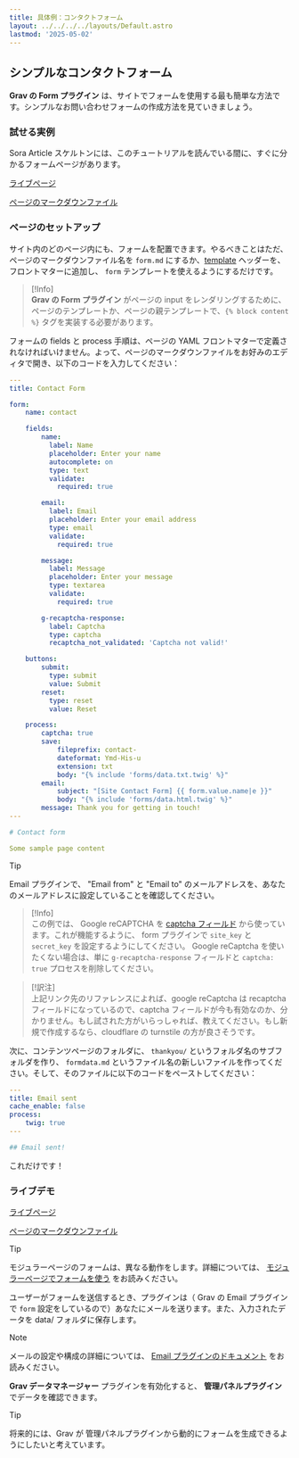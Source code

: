 ```yaml
---
title: 具体例：コンタクトフォーム
layout: ../../../../layouts/Default.astro
lastmod: '2025-05-02'
---
```

<h2 id="simple-contact-form">シンプルなコンタクトフォーム</h2>

**Grav の Form プラグイン** は、サイトでフォームを使用する最も簡単な方法です。シンプルなお問い合わせフォームの作成方法を見ていきましょう。

<h3 id="a-live-example">試せる実例</h3>

Sora Article スケルトンには、このチュートリアルを読んでいる間に、すぐに分かるフォームページがあります。

[ライブページ](http://demo.getgrav.org/soraarticle-skeleton/contact)

[ページのマークダウンファイル](https://raw.githubusercontent.com/getgrav/grav-skeleton-soraarticle-blog/develop/pages/03.contact/form.md)

<h3 id="setup-the-page">ページのセットアップ</h3>

サイト内のどのページ内にも、フォームを配置できます。やるべきことはただ、ページのマークダウンファイル名を `form.md` にするか、[template](../../../02.content/02.headers/#template) ヘッダーを、フロントマターに追加し、 `form` テンプレートを使えるようにするだけです。

> [!Info]  
> **Grav の Form プラグイン** がページの input をレンダリングするために、ページのテンプレートか、ページの親テンプレートで、`{% block content %}` タグを実装する必要があります。

フォームの fields と process 手順は、ページの YAML フロントマターで定義されなければいけません。よって、ページのマークダウンファイルをお好みのエディタで開き、以下のコードを入力してください：

```yaml
---
title: Contact Form

form:
    name: contact

    fields:
        name:
          label: Name
          placeholder: Enter your name
          autocomplete: on
          type: text
          validate:
            required: true

        email:
          label: Email
          placeholder: Enter your email address
          type: email
          validate:
            required: true

        message:
          label: Message
          placeholder: Enter your message
          type: textarea
          validate:
            required: true

        g-recaptcha-response:
          label: Captcha
          type: captcha
          recaptcha_not_validated: 'Captcha not valid!'

    buttons:
        submit:
          type: submit
          value: Submit
        reset:
          type: reset
          value: Reset

    process:
        captcha: true
        save:
            fileprefix: contact-
            dateformat: Ymd-His-u
            extension: txt
            body: "{% include 'forms/data.txt.twig' %}"
        email:
            subject: "[Site Contact Form] {{ form.value.name|e }}"
            body: "{% include 'forms/data.html.twig' %}"
        message: Thank you for getting in touch!
---

# Contact form

Some sample page content
```

> [!Tip]  
> Email プラグインで、 "Email from" と "Email to" のメールアドレスを、あなたのメールアドレスに設定していることを確認してください。

> [!Info]  
> この例では、 Google reCAPTCHA を [captcha フィールド](../02.fields-available/#google-captcha-field-recaptcha) から使っています。これが機能するように、 form プラグインで `site_key` と `secret_key` を設定するようにしてください。 Google reCaptcha を使いたくない場合は、単に `g-recaptcha-response` フィールドと `captcha: true` プロセスを削除してください。

> [!訳注]  
> 上記リンク先のリファレンスによれば、google reCaptcha は recaptcha フィールドになっているので、captcha フィールドが今も有効なのか、分かりません。もし試された方がいらっしゃれば、教えてください。もし新規で作成するなら、cloudflare の turnstile の方が良さそうです。

次に、コンテンツページのフォルダに、 `thankyou/` というフォルダ名のサブフォルダを作り、 `formdata.md` というファイル名の新しいファイルを作ってください。そして、そのファイルに以下のコードをペーストしてください：

```yaml
---
title: Email sent
cache_enable: false
process:
    twig: true
---

## Email sent!
```

これだけです！


<h3 id="live-demo">ライブデモ</h3>

[ライブページ](http://demo.getgrav.org/soraarticle-skeleton/contact)

[ページのマークダウンファイル](https://raw.githubusercontent.com/getgrav/grav-skeleton-soraarticle-blog/develop/pages/03.contact/form.md)

> [!Tip]  
> モジュラーページのフォームは、異なる動作をします。詳細については、 [モジュラーページでフォームを使う](../05.how-to-forms-in-modular-pages/) をお読みください。

ユーザーがフォームを送信するとき、プラグインは（ Grav の Email プラグインで `form` 設定をしているので）あなたにメールを送ります。また、入力されたデータを data/ フォルダに保存します。

> [!Note]  
> メールの設定や構成の詳細については、 [Email プラグインのドキュメント](https://github.com/getgrav/grav-plugin-email/blob/develop/README.md) をお読みください。

**Grav データマネージャー** プラグインを有効化すると、 **管理パネルプラグイン** でデータを確認できます。

> [!Tip]  
> 将来的には、Grav が 管理パネルプラグインから動的にフォームを生成できるようにしたいと考えています。

